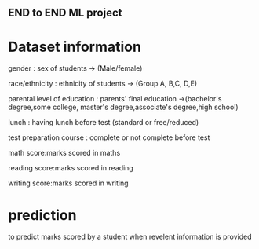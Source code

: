 ## END to END ML project

# Dataset information
gender : sex of students -> (Male/female)

race/ethnicity : ethnicity of students -> (Group A, B,C, D,E)

parental level of education : parents' final education ->(bachelor's degree,some college,
master's degree,associate's degree,high school)

lunch : having lunch before test (standard or free/reduced)

test preparation course : complete or not complete before test

math score:marks scored in maths

reading score:marks scored in reading

writing score:marks scored in writing

# prediction

to predict marks scored by a student when revelent information is provided